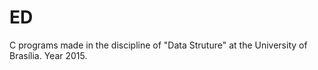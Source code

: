 # ED
C programs made in the discipline of "Data Struture" at the University of Brasília. Year 2015.
